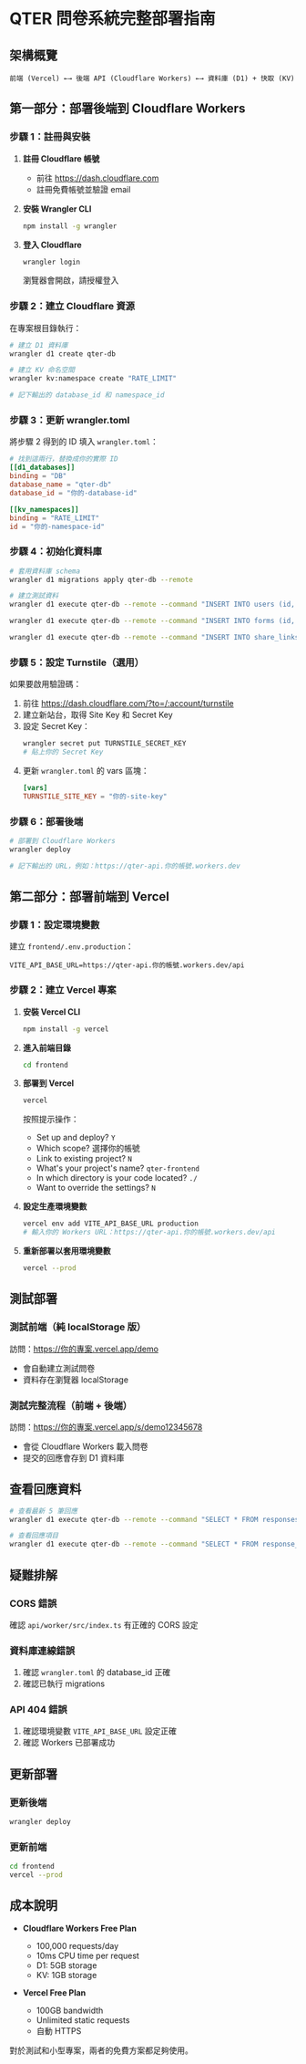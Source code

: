 # QTER 問卷系統完整部署指南

## 架構概覽

```
前端 (Vercel) ←→ 後端 API (Cloudflare Workers) ←→ 資料庫 (D1) + 快取 (KV)
```

## 第一部分：部署後端到 Cloudflare Workers

### 步驟 1：註冊與安裝

1. **註冊 Cloudflare 帳號**
   - 前往 https://dash.cloudflare.com
   - 註冊免費帳號並驗證 email

2. **安裝 Wrangler CLI**
   ```bash
   npm install -g wrangler
   ```

3. **登入 Cloudflare**
   ```bash
   wrangler login
   ```
   瀏覽器會開啟，請授權登入

### 步驟 2：建立 Cloudflare 資源

在專案根目錄執行：

```bash
# 建立 D1 資料庫
wrangler d1 create qter-db

# 建立 KV 命名空間
wrangler kv:namespace create "RATE_LIMIT"

# 記下輸出的 database_id 和 namespace_id
```

### 步驟 3：更新 wrangler.toml

將步驟 2 得到的 ID 填入 `wrangler.toml`：

```toml
# 找到這兩行，替換成你的實際 ID
[[d1_databases]]
binding = "DB"
database_name = "qter-db"
database_id = "你的-database-id"

[[kv_namespaces]]
binding = "RATE_LIMIT"
id = "你的-namespace-id"
```

### 步驟 4：初始化資料庫

```bash
# 套用資料庫 schema
wrangler d1 migrations apply qter-db --remote

# 建立測試資料
wrangler d1 execute qter-db --remote --command "INSERT INTO users (id, email, password_hash) VALUES ('demo-user', 'demo@example.com', 'hashed');"

wrangler d1 execute qter-db --remote --command "INSERT INTO forms (id, user_id, title, description, markdown_content, display_mode, show_progress_bar, enable_auto_advance, advance_delay, allow_back_navigation) VALUES ('featured-2025', 'demo-user', '科技趨勢調查 2025', '探索您對未來科技的看法', '---\ntitle: 科技趨勢調查 2025\n---\n\n## 您最期待的技術是？\n\n- [ ] AI 人工智慧\n- [ ] 量子電腦\n- [ ] 虛擬實境\n\n## 您認為 AI 會取代多少工作？\n\n- ( ) 10% 以下\n- ( ) 10-30%\n- ( ) 30-50%\n- ( ) 50% 以上', 'step-by-step', 1, 1, 3, 1);"

wrangler d1 execute qter-db --remote --command "INSERT INTO share_links (id, form_id, hash, is_enabled, allow_anonymous) VALUES ('sl1', 'featured-2025', 'demo12345678', 1, 1);"
```

### 步驟 5：設定 Turnstile（選用）

如果要啟用驗證碼：

1. 前往 https://dash.cloudflare.com/?to=/:account/turnstile
2. 建立新站台，取得 Site Key 和 Secret Key
3. 設定 Secret Key：
   ```bash
   wrangler secret put TURNSTILE_SECRET_KEY
   # 貼上你的 Secret Key
   ```
4. 更新 `wrangler.toml` 的 vars 區塊：
   ```toml
   [vars]
   TURNSTILE_SITE_KEY = "你的-site-key"
   ```

### 步驟 6：部署後端

```bash
# 部署到 Cloudflare Workers
wrangler deploy

# 記下輸出的 URL，例如：https://qter-api.你的帳號.workers.dev
```

## 第二部分：部署前端到 Vercel

### 步驟 1：設定環境變數

建立 `frontend/.env.production`：

```env
VITE_API_BASE_URL=https://qter-api.你的帳號.workers.dev/api
```

### 步驟 2：建立 Vercel 專案

1. **安裝 Vercel CLI**
   ```bash
   npm install -g vercel
   ```

2. **進入前端目錄**
   ```bash
   cd frontend
   ```

3. **部署到 Vercel**
   ```bash
   vercel
   ```
   
   按照提示操作：
   - Set up and deploy? `Y`
   - Which scope? 選擇你的帳號
   - Link to existing project? `N`
   - What's your project's name? `qter-frontend`
   - In which directory is your code located? `./`
   - Want to override the settings? `N`

4. **設定生產環境變數**
   ```bash
   vercel env add VITE_API_BASE_URL production
   # 輸入你的 Workers URL：https://qter-api.你的帳號.workers.dev/api
   ```

5. **重新部署以套用環境變數**
   ```bash
   vercel --prod
   ```

## 測試部署

### 測試前端（純 localStorage 版）
訪問：https://你的專案.vercel.app/demo
- 會自動建立測試問卷
- 資料存在瀏覽器 localStorage

### 測試完整流程（前端 + 後端）
訪問：https://你的專案.vercel.app/s/demo12345678
- 會從 Cloudflare Workers 載入問卷
- 提交的回應會存到 D1 資料庫

## 查看回應資料

```bash
# 查看最新 5 筆回應
wrangler d1 execute qter-db --remote --command "SELECT * FROM responses ORDER BY submitted_at DESC LIMIT 5;"

# 查看回應項目
wrangler d1 execute qter-db --remote --command "SELECT * FROM response_items WHERE response_id IN (SELECT id FROM responses ORDER BY submitted_at DESC LIMIT 1);"
```

## 疑難排解

### CORS 錯誤
確認 `api/worker/src/index.ts` 有正確的 CORS 設定

### 資料庫連線錯誤
1. 確認 `wrangler.toml` 的 database_id 正確
2. 確認已執行 migrations

### API 404 錯誤
1. 確認環境變數 `VITE_API_BASE_URL` 設定正確
2. 確認 Workers 已部署成功

## 更新部署

### 更新後端
```bash
wrangler deploy
```

### 更新前端
```bash
cd frontend
vercel --prod
```

## 成本說明

- **Cloudflare Workers Free Plan**
  - 100,000 requests/day
  - 10ms CPU time per request
  - D1: 5GB storage
  - KV: 1GB storage

- **Vercel Free Plan**
  - 100GB bandwidth
  - Unlimited static requests
  - 自動 HTTPS

對於測試和小型專案，兩者的免費方案都足夠使用。